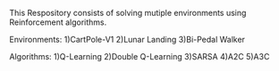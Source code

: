 This Respository consists of solving mutiple environments using Reinforcement algorithms.

Environments:
1)CartPole-V1
2)Lunar Landing
3)Bi-Pedal Walker

Algorithms:
1)Q-Learning
2)Double Q-Learning
3)SARSA
4)A2C
5)A3C

